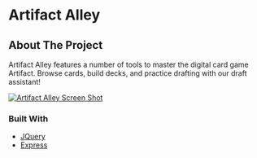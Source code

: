 # Artifact Alley

## About The Project
Artifact Alley features a number of tools to master the digital card game Artifact. Browse cards, build decks, and practice drafting with our draft assistant!

[![Artifact Alley Screen Shot](/public/images/artifactalley-screenshot)](https://artifact-alley.herokuapp.com/deck-builder)

### Built With

* [JQuery](https://jquery.com)
* [Express](https://expressjs.com)
